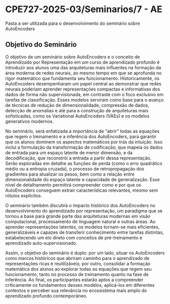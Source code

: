# CPE727-2025-03/Seminarios/7 - AE
Pasta a ser utilizada para o desenvolvimento do seminário sobre AutoEncoders

## Objetivo do Seminário

O objetivo de um seminário sobre AutoEncoders e o conceito de Aprendizado por Representação em um curso de aprendizado profundo é introduzir aos alunos uma das arquiteturas mais influentes na formação da área moderna de redes neurais, ao mesmo tempo em que se aprofunda no rigor matemático que fundamenta seu funcionamento. Historicamente, os AutoEncoders desempenharam um papel central ao demonstrar que redes neurais poderiam aprender representações compactas e informativas dos dados de forma não supervisionada, em contraste com o foco exclusivo em tarefas de classificação. Esses modelos serviram como base para o avanço de técnicas de redução de dimensionalidade, compressão de dados, detecção de anomalias e até para a construção de arquiteturas mais sofisticadas, como os Variational AutoEncoders (VAEs) e os modelos generativos modernos.

No seminário, será enfatizada a importância de “abrir” todas as equações que regem o treinamento e a inferência dos AutoEncoders, para garantir que os alunos dominem os aspectos matemáticos por trás da intuição. Isso inclui a formulação da transformação de codificação, que mapeia os dados de entrada para um espaço latente de menor dimensão, e da decodificação, que reconstrói a entrada a partir dessa representação. Serão exploradas em detalhe as funções de perda (como o erro quadrático médio ou a entropia cruzada), o processo de retropropagação dos gradientes para atualizar os pesos, bem como a relação entre dimensionalidade do espaço latente e capacidade de generalização. Esse nível de detalhamento permitirá compreender como e por que os AutoEncoders conseguem extrair características relevantes, mesmo sem rótulos explícitos.

O seminário também discutirá o impacto histórico dos AutoEncoders no desenvolvimento do aprendizado por representação, um paradigma que se tornou a base para grande parte das arquiteturas modernas em visão computacional, processamento de linguagem natural e outras áreas. Ao aprender representações latentes, os modelos tornam-se mais eficientes, generalizáveis e capazes de transferir conhecimento entre tarefas distintas, estabelecendo um elo direto com conceitos de pré-treinamento e aprendizado auto-supervisionado.

Assim, o objetivo do seminário é duplo: por um lado, situar os AutoEncoders como marcos históricos que abriram caminho para o aprendizado de representações ricas e reutilizáveis; por outro, consolidar a formação matemática dos alunos ao explorar todas as equações que regem seu funcionamento, tanto no processo de treinamento quanto na fase de inferência. Ao final, os participantes estarão aptos a compreender criticamente os fundamentos desses modelos, aplicá-los em diferentes contextos e perceber sua relevância no ecossistema mais amplo do aprendizado profundo contemporâneo.